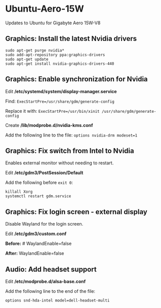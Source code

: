 # Ubuntu-Aero-15W
Updates to Ubuntu for Gigabyte Aero 15W-V8

## Graphics: Install the latest Nvidia drivers

```
sudo apt-get purge nvidia*
sudo add-apt-repository ppa:graphics-drivers
sudo apt-get update
sudo apt-get install nvidia-graphics-drivers-440
```

## Graphics: Enable synchronization for Nvidia

Edit **/etc/systemd/system/display-manager.service**

Find: `ExecStartPre=/usr/share/gdm/generate-config`

Replace it with: `ExecStartPre=/usr/bin/xinit /usr/share/gdm/generate-config`

Create **/lib/modprobe.d/nvidia-kms.conf**

Add the following line to the file:
`options nvidia-drm modeset=1`

## Graphics: Fix switch from Intel to Nvidia

Enables external monitor without needing to restart.

Edit **/etc/gdm3/PostSession/Default**

Add the following before `exit 0`:

```
killall Xorg
systemctl restart gdm.service
```

## Graphics: Fix login screen - external display

Disable Wayland for the login screen.

Edit **/etc/gdm3/custom.conf**

**Before:** # WaylandEnable=false

**After:** WaylandEnable=false

## Audio: Add headset support

Edit **/etc/modprobe.d/alsa-base.conf**

Add the following line to the end of the file:

`options snd-hda-intel model=dell-headset-multi`
